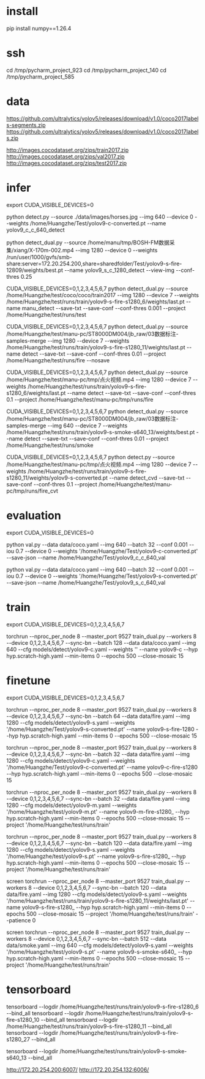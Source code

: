 # install

pip install numpy==1.26.4

# ssh

cd /tmp/pycharm_project_923
cd /tmp/pycharm_project_140
cd /tmp/pycharm_project_585

# data

https://github.com/ultralytics/yolov5/releases/download/v1.0/coco2017labels-segments.zip
https://github.com/ultralytics/yolov5/releases/download/v1.0/coco2017labels.zip

http://images.cocodataset.org/zips/train2017.zip
http://images.cocodataset.org/zips/val2017.zip
http://images.cocodataset.org/zips/test2017.zip

# infer

export CUDA_VISIBLE_DEVICES=0

python detect.py --source ./data/images/horses.jpg --img 640 --device 0 --weights /home/Huangzhe/Test/yolov9-c-converted.pt --name yolov9_c_c_640_detect

python detect_dual.py --source /home/manu/tmp/BOSH-FM数据采集/xiang/X-170m-002.mp4 --img 1280 --device 0 --weights /run/user/1000/gvfs/smb-share:server=172.20.254.200,share=sharedfolder/Test/yolov9-s-fire-12809/weights/best.pt --name yolov9_s_c_1280_detect --view-img --conf-thres 0.25

CUDA_VISIBLE_DEVICES=0,1,2,3,4,5,6,7 python detect_dual.py --source /home/Huangzhe/test/coco/coco/train2017 --img 1280 --device 7 --weights /home/Huangzhe/test/runs/train/yolov9-s-fire-s1280_6/weights/last.pt --name manu_detect --save-txt --save-conf --conf-thres 0.001 --project /home/Huangzhe/test/runs/test

CUDA_VISIBLE_DEVICES=0,1,2,3,4,5,6,7 python detect_dual.py --source /home/Huangzhe/test/manu-pc/ST8000DM004/jb_raw/03数据标注-samples-merge --img 1280 --device 7 --weights /home/Huangzhe/test/runs/train/yolov9-s-fire-s1280_11/weights/last.pt --name detect --save-txt --save-conf --conf-thres 0.01 --project /home/Huangzhe/test/runs/fire --nosave

CUDA_VISIBLE_DEVICES=0,1,2,3,4,5,6,7 python detect_dual.py --source /home/Huangzhe/test/manu-pc/tmp/点火视频.mp4 --img 1280 --device 7 --weights /home/Huangzhe/test/runs/train/yolov9-s-fire-s1280_6/weights/last.pt --name detect --save-txt --save-conf --conf-thres 0.1 --project /home/Huangzhe/test/manu-pc/tmp/runs/fire

CUDA_VISIBLE_DEVICES=0,1,2,3,4,5,6,7 python detect_dual.py --source /home/Huangzhe/test/manu-pc/ST8000DM004/jb_raw/03数据标注-samples-merge --img 640 --device 7 --weights /home/Huangzhe/test/runs/train/yolov9-s-smoke-s640_13/weights/best.pt --name detect --save-txt --save-conf --conf-thres 0.01 --project /home/Huangzhe/test/runs/smoke

CUDA_VISIBLE_DEVICES=0,1,2,3,4,5,6,7 python detect.py --source /home/Huangzhe/test/manu-pc/tmp/点火视频.mp4 --img 1280 --device 7 --weights /home/Huangzhe/test/runs/train/yolov9-s-fire-s1280_11/weights/yolov9-s-converted.pt --name detect_cvd --save-txt --save-conf --conf-thres 0.1 --project /home/Huangzhe/test/manu-pc/tmp/runs/fire_cvt

# evaluation

export CUDA_VISIBLE_DEVICES=0

python val.py --data data/coco.yaml --img 640 --batch 32 --conf 0.001 --iou 0.7 --device 0 --weights '/home/Huangzhe/Test/yolov9-c-converted.pt' --save-json --name /home/Huangzhe/Test/yolov9_c_c_640_val

python val.py --data data/coco.yaml --img 640 --batch 32 --conf 0.001 --iou 0.7 --device 0 --weights '/home/Huangzhe/Test/yolov9-s-converted.pt' --save-json --name /home/Huangzhe/Test/yolov9_s_c_640_val

# train

export CUDA_VISIBLE_DEVICES=0,1,2,3,4,5,6,7

torchrun --nproc_per_node 8 --master_port 9527 train_dual.py --workers 8 --device 0,1,2,3,4,5,6,7 --sync-bn --batch 128 --data data/coco.yaml --img 640 --cfg models/detect/yolov9-c.yaml --weights '' --name yolov9-c --hyp hyp.scratch-high.yaml --min-items 0 --epochs 500 --close-mosaic 15

# finetune

export CUDA_VISIBLE_DEVICES=0,1,2,3,4,5,6,7

torchrun --nproc_per_node 8 --master_port 9527 train_dual.py --workers 8 --device 0,1,2,3,4,5,6,7 --sync-bn --batch 64 --data data/fire.yaml --img 1280 --cfg models/detect/yolov9-s.yaml --weights '/home/Huangzhe/Test/yolov9-s-converted.pt' --name yolov9-s-fire-1280 --hyp hyp.scratch-high.yaml --min-items 0 --epochs 500 --close-mosaic 15

torchrun --nproc_per_node 8 --master_port 9527 train_dual.py --workers 8 --device 0,1,2,3,4,5,6,7 --sync-bn --batch 32 --data data/fire.yaml --img 1280 --cfg models/detect/yolov9-c.yaml --weights '/home/Huangzhe/Test/yolov9-c-converted.pt' --name yolov9-c-fire-s1280 --hyp hyp.scratch-high.yaml --min-items 0 --epochs 500 --close-mosaic 15

torchrun --nproc_per_node 8 --master_port 9527 train_dual.py --workers 8 --device 0,1,2,3,4,5,6,7 --sync-bn --batch 32 --data data/fire.yaml --img 1280 --cfg models/detect/yolov9-m.yaml --weights '/home/Huangzhe/test/yolov9-m.pt' --name yolov9-m-fire-s1280_ --hyp hyp.scratch-high.yaml --min-items 0 --epochs 500 --close-mosaic 15 --project '/home/Huangzhe/test/runs/train'

torchrun --nproc_per_node 8 --master_port 9527 train_dual.py --workers 8 --device 0,1,2,3,4,5,6,7 --sync-bn --batch 120 --data data/fire.yaml --img 1280 --cfg models/detect/yolov9-s.yaml --weights '/home/Huangzhe/test/yolov9-s.pt' --name yolov9-s-fire-s1280_ --hyp hyp.scratch-high.yaml --min-items 0 --epochs 500 --close-mosaic 15 --project '/home/Huangzhe/test/runs/train'

screen torchrun --nproc_per_node 8 --master_port 9527 train_dual.py --workers 8 --device 0,1,2,3,4,5,6,7 --sync-bn --batch 120 --data data/fire.yaml --img 1280 --cfg models/detect/yolov9-s.yaml --weights '/home/Huangzhe/test/runs/train/yolov9-s-fire-s1280_11/weights/last.pt' --name yolov9-s-fire-s1280_ --hyp hyp.scratch-high.yaml --min-items 0 --epochs 500 --close-mosaic 15 --project '/home/Huangzhe/test/runs/train' --patience 0

screen torchrun --nproc_per_node 8 --master_port 9527 train_dual.py --workers 8 --device 0,1,2,3,4,5,6,7 --sync-bn --batch 512 --data data/smoke.yaml --img 640 --cfg models/detect/yolov9-s.yaml --weights '/home/Huangzhe/test/yolov9-s.pt' --name yolov9-s-smoke-s640_ --hyp hyp.scratch-high.yaml --min-items 0 --epochs 500 --close-mosaic 15 --project '/home/Huangzhe/test/runs/train'

# tensorboard

tensorboard --logdir /home/Huangzhe/test/runs/train/yolov9-s-fire-s1280_6 --bind_all
tensorboard --logdir /home/Huangzhe/test/runs/train/yolov9-s-fire-s1280_10 --bind_all
tensorboard --logdir /home/Huangzhe/test/runs/train/yolov9-s-fire-s1280_11 --bind_all
tensorboard --logdir /home/Huangzhe/test/runs/train/yolov9-s-fire-s1280_27 --bind_all

tensorboard --logdir /home/Huangzhe/test/runs/train/yolov9-s-smoke-s640_13 --bind_all

http://172.20.254.200:6007/
http://172.20.254.132:6006/
